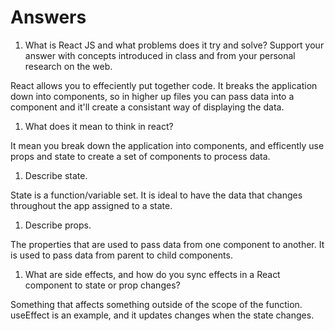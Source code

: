 # Answers

1. What is React JS and what problems does it try and solve? Support your answer with concepts introduced in class and from your personal research on the web.

React allows you to effeciently put together code. It breaks the application down into components, so in higher up files you can pass data into a component and it'll create a consistant way of displaying the data.

1. What does it mean to think in react?

It mean you break down the application into components, and efficently use props and state to create a set of components to process data.

1. Describe state.

State is a function/variable set. It is ideal to have the data that changes throughout the app assigned to a state.

1. Describe props.

The properties that are used to pass data from one component to another. It is used to pass data from parent to child components.

1. What are side effects, and how do you sync effects in a React component to state or prop changes?

Something that affects something outside of the scope of the function. useEffect is an example, and it updates changes when the state changes.
